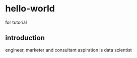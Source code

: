 # hello-world
for tutorial
## introduction
engineer, marketer and consultant
aspiration is data scientist
